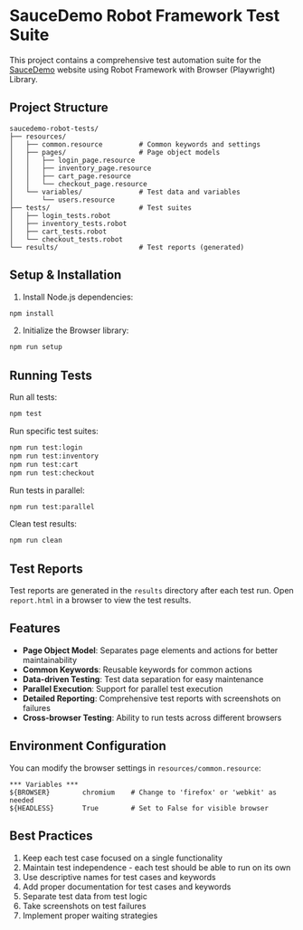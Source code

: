 # SauceDemo Robot Framework Test Suite

This project contains a comprehensive test automation suite for the [SauceDemo](https://www.saucedemo.com/) website using Robot Framework with Browser (Playwright) Library.

## Project Structure

```
saucedemo-robot-tests/
├── resources/
│   ├── common.resource         # Common keywords and settings
│   ├── pages/                  # Page object models
│   │   ├── login_page.resource
│   │   ├── inventory_page.resource
│   │   ├── cart_page.resource
│   │   └── checkout_page.resource
│   └── variables/              # Test data and variables
│       └── users.resource
├── tests/                      # Test suites
│   ├── login_tests.robot
│   ├── inventory_tests.robot
│   ├── cart_tests.robot
│   └── checkout_tests.robot
└── results/                    # Test reports (generated)
```

## Setup & Installation

1. Install Node.js dependencies:

```bash
npm install
```

2. Initialize the Browser library:

```bash
npm run setup
```

## Running Tests

Run all tests:

```bash
npm test
```

Run specific test suites:

```bash
npm run test:login
npm run test:inventory
npm run test:cart
npm run test:checkout
```

Run tests in parallel:

```bash
npm run test:parallel
```

Clean test results:

```bash
npm run clean
```

## Test Reports

Test reports are generated in the `results` directory after each test run. Open `report.html` in a browser to view the test results.

## Features

- **Page Object Model**: Separates page elements and actions for better maintainability
- **Common Keywords**: Reusable keywords for common actions
- **Data-driven Testing**: Test data separation for easy maintenance
- **Parallel Execution**: Support for parallel test execution
- **Detailed Reporting**: Comprehensive test reports with screenshots on failures
- **Cross-browser Testing**: Ability to run tests across different browsers

## Environment Configuration

You can modify the browser settings in `resources/common.resource`:

```robotframework
*** Variables ***
${BROWSER}        chromium    # Change to 'firefox' or 'webkit' as needed
${HEADLESS}       True        # Set to False for visible browser
```

## Best Practices

1. Keep each test case focused on a single functionality
2. Maintain test independence - each test should be able to run on its own
3. Use descriptive names for test cases and keywords
4. Add proper documentation for test cases and keywords
5. Separate test data from test logic
6. Take screenshots on test failures
7. Implement proper waiting strategies
